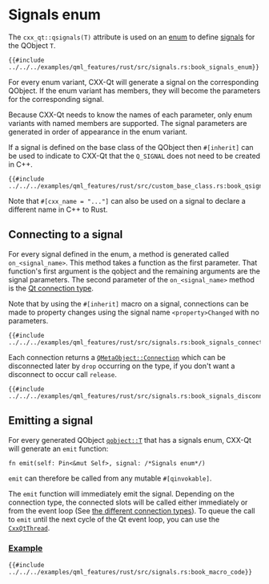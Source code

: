 <!--
SPDX-FileCopyrightText: 2022 Klarälvdalens Datakonsult AB, a KDAB Group company <info@kdab.com>
SPDX-FileContributor: Andrew Hayzen <andrew.hayzen@kdab.com>

SPDX-License-Identifier: MIT OR Apache-2.0
-->

# Signals enum

The `cxx_qt::qsignals(T)` attribute is used on an [enum](https://doc.rust-lang.org/book/ch06-01-defining-an-enum.html) to define [signals](https://doc.qt.io/qt-6/signalsandslots.html) for the QObject `T`.

```rust,ignore,noplayground
{{#include ../../../examples/qml_features/rust/src/signals.rs:book_signals_enum}}
```

For every enum variant, CXX-Qt will generate a signal on the corresponding QObject.
If the enum variant has members, they will become the parameters for the corresponding signal.

Because CXX-Qt needs to know the names of each parameter, only enum variants with named members are supported.
The signal parameters are generated in order of appearance in the enum variant.

If a signal is defined on the base class of the QObject then `#[inherit]` can be used to indicate to CXX-Qt that the `Q_SIGNAL` does not need to be created in C++.

```rust,ignore,noplayground
{{#include ../../../examples/qml_features/rust/src/custom_base_class.rs:book_qsignals_inherit}}
```

Note that `#[cxx_name = "..."]` can also be used on a signal to declare a different name in C++ to Rust.

## Connecting to a signal

For every signal defined in the enum, a method is generated called `on_<signal_name>`.
This method takes a function as the first parameter.
That function's first argument is the qobject and the remaining arguments are the signal parameters.
The second parameter of the `on_<signal_name>` method is the [Qt connection type](https://doc.qt.io/qt-6/qt.html#ConnectionType-enum).

Note that by using the `#[inherit]` macro on a signal, connections can be made to property changes
using the signal name `<property>Changed` with no parameters.

```rust,ignore,noplayground
{{#include ../../../examples/qml_features/rust/src/signals.rs:book_signals_connect}}
```

Each connection returns a [`QMetaObject::Connection`](https://doc.qt.io/qt-6/qmetaobject-connection.html) which can be disconnected later by `drop` occurring on the type,
if you don't want a disconnect to occur call `release`.

```rust,ignore,noplayground
{{#include ../../../examples/qml_features/rust/src/signals.rs:book_signals_disconnect}}
```

## Emitting a signal

For every generated QObject [`qobject::T`](./generated-qobject.md) that has a signals enum, CXX-Qt will generate an `emit` function:
``` rust,ignore,noplayground
fn emit(self: Pin<&mut Self>, signal: /*Signals enum*/)
```
`emit` can therefore be called from any mutable `#[qinvokable]`.

The `emit` function will immediately emit the signal.
Depending on the connection type, the connected slots will be called either immediately or from the event loop (See [the different connection types](https://doc.qt.io/qt-6/qt.html#ConnectionType-enum)).
To queue the call to `emit` until the next cycle of the Qt event loop, you can use the [`CxxQtThread`](./cxxqtthread.md).

### [Example](https://github.com/KDAB/cxx-qt/blob/main/examples/qml_features/rust/src/signals.rs)
```rust,ignore,noplayground
{{#include ../../../examples/qml_features/rust/src/signals.rs:book_macro_code}}
```

